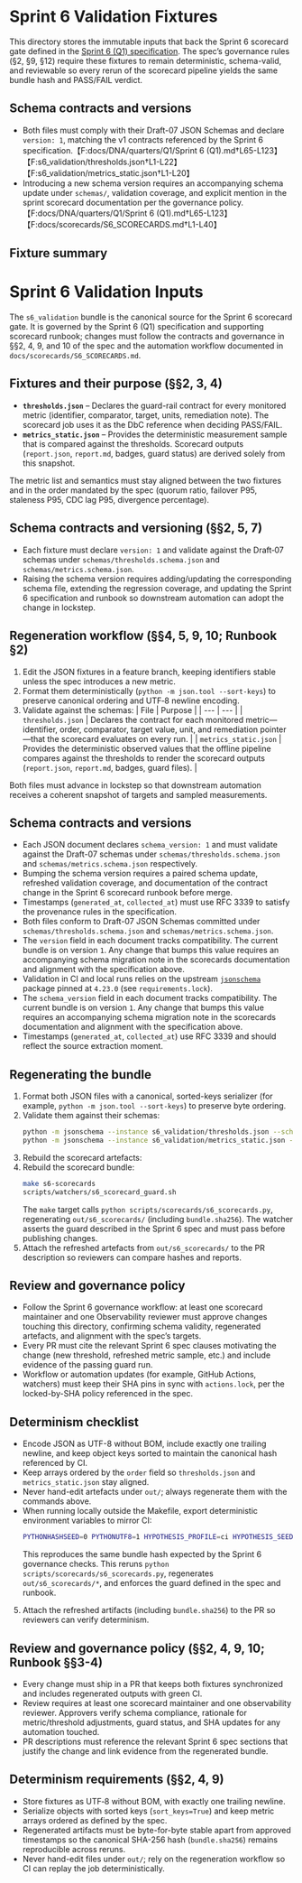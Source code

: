 # Sprint 6 Validation Fixtures

This directory stores the immutable inputs that back the Sprint 6 scorecard gate defined in the [Sprint 6 (Q1) specification](../docs/DNA/quarters/Q1/Sprint%206%20(Q1).md). The spec’s governance rules (§2, §9, §12) require these fixtures to remain deterministic, schema-valid, and reviewable so every rerun of the scorecard pipeline yields the same bundle hash and PASS/FAIL verdict.

## Schema contracts and versions
- Both files must comply with their Draft-07 JSON Schemas and declare `version: 1`, matching the v1 contracts referenced by the Sprint 6 specification.【F:docs/DNA/quarters/Q1/Sprint 6 (Q1).md†L65-L123】【F:s6_validation/thresholds.json†L1-L22】【F:s6_validation/metrics_static.json†L1-L20】
- Introducing a new schema version requires an accompanying schema update under `schemas/`, validation coverage, and explicit mention in the sprint scorecard documentation per the governance policy.【F:docs/DNA/quarters/Q1/Sprint 6 (Q1).md†L65-L123】【F:docs/scorecards/S6_SCORECARDS.md†L1-L40】
## Fixture summary
# Sprint 6 Validation Inputs

The `s6_validation` bundle is the canonical source for the Sprint 6 scorecard gate. It is governed by the Sprint 6 (Q1) specification and supporting scorecard runbook; changes must follow the contracts and governance in §§2, 4, 9, and 10 of the spec and the automation workflow documented in `docs/scorecards/S6_SCORECARDS.md`.

## Fixtures and their purpose (§§2, 3, 4)

- **`thresholds.json`** – Declares the guard-rail contract for every monitored metric (identifier, comparator, target, units, remediation note). The scorecard job uses it as the DbC reference when deciding PASS/FAIL.
- **`metrics_static.json`** – Provides the deterministic measurement sample that is compared against the thresholds. Scorecard outputs (`report.json`, `report.md`, badges, guard status) are derived solely from this snapshot.

The metric list and semantics must stay aligned between the two fixtures and in the order mandated by the spec (quorum ratio, failover P95, staleness P95, CDC lag P95, divergence percentage).

## Schema contracts and versioning (§§2, 5, 7)

- Each fixture must declare `version: 1` and validate against the Draft‑07 schemas under `schemas/thresholds.schema.json` and `schemas/metrics.schema.json`.
- Raising the schema version requires adding/updating the corresponding schema file, extending the regression coverage, and updating the Sprint 6 specification and runbook so downstream automation can adopt the change in lockstep.

## Regeneration workflow (§§4, 5, 9, 10; Runbook §2)

1. Edit the JSON fixtures in a feature branch, keeping identifiers stable unless the spec introduces a new metric.
2. Format them deterministically (`python -m json.tool --sort-keys`) to preserve canonical ordering and UTF‑8 newline encoding.
3. Validate against the schemas:
| File | Purpose |
| --- | --- |
| `thresholds.json` | Declares the contract for each monitored metric—identifier, order, comparator, target value, unit, and remediation pointer—that the scorecard evaluates on every run. |
| `metrics_static.json` | Provides the deterministic observed values that the offline pipeline compares against the thresholds to render the scorecard outputs (`report.json`, `report.md`, badges, guard files). |

Both files must advance in lockstep so that downstream automation receives a coherent snapshot of targets and sampled measurements.

## Schema contracts and versions

- Each JSON document declares `schema_version: 1` and must validate against the Draft-07 schemas under `schemas/thresholds.schema.json` and `schemas/metrics.schema.json` respectively.
- Bumping the schema version requires a paired schema update, refreshed validation coverage, and documentation of the contract change in the Sprint 6 scorecard runbook before merge.
- Timestamps (`generated_at`, `collected_at`) must use RFC 3339 to satisfy the provenance rules in the specification.
- Both files conform to Draft-07 JSON Schemas committed under `schemas/thresholds.schema.json` and `schemas/metrics.schema.json`.
- The `version` field in each document tracks compatibility. The current bundle is on version `1`. Any change that bumps this value requires an accompanying schema migration note in the scorecards documentation and alignment with the specification above.
- Validation in CI and local runs relies on the upstream [`jsonschema`](https://pypi.org/project/jsonschema/) package pinned at `4.23.0` (see `requirements.lock`).
- The `schema_version` field in each document tracks compatibility. The current bundle is on version `1`. Any change that bumps this value requires an accompanying schema migration note in the scorecards documentation and alignment with the specification above.
- Timestamps (`generated_at`, `collected_at`) use RFC 3339 and should reflect the source extraction moment.

## Regenerating the bundle

1. Format both JSON files with a canonical, sorted-keys serializer (for example, `python -m json.tool --sort-keys`) to preserve byte ordering.
2. Validate them against their schemas:
   ```bash
   python -m jsonschema --instance s6_validation/thresholds.json --schema schemas/thresholds.schema.json
   python -m jsonschema --instance s6_validation/metrics_static.json --schema schemas/metrics.schema.json
   ```
3. Rebuild the scorecard artefacts:
4. Rebuild the scorecard bundle:
   ```bash
   make s6-scorecards
   scripts/watchers/s6_scorecard_guard.sh
   ```
   The `make` target calls `python scripts/scorecards/s6_scorecards.py`, regenerating `out/s6_scorecards/` (including `bundle.sha256`). The watcher asserts the guard described in the Sprint 6 spec and must pass before publishing changes.
4. Attach the refreshed artefacts from `out/s6_scorecards/` to the PR description so reviewers can compare hashes and reports.

## Review and governance policy

- Follow the Sprint 6 governance workflow: at least one scorecard maintainer and one Observability reviewer must approve changes touching this directory, confirming schema validity, regenerated artefacts, and alignment with the spec’s targets.
- Every PR must cite the relevant Sprint 6 spec clauses motivating the change (new threshold, refreshed metric sample, etc.) and include evidence of the passing guard run.
- Workflow or automation updates (for example, GitHub Actions, watchers) must keep their SHA pins in sync with `actions.lock`, per the locked-by-SHA policy referenced in the spec.

## Determinism checklist

- Encode JSON as UTF-8 without BOM, include exactly one trailing newline, and keep object keys sorted to maintain the canonical hash referenced by CI.
- Keep arrays ordered by the `order` field so `thresholds.json` and `metrics_static.json` stay aligned.
- Never hand-edit artefacts under `out/`; always regenerate them with the commands above.
- When running locally outside the Makefile, export deterministic environment variables to mirror CI:
  ```bash
  PYTHONHASHSEED=0 PYTHONUTF8=1 HYPOTHESIS_PROFILE=ci HYPOTHESIS_SEED=12345 python scripts/scorecards/s6_scorecards.py
  ```
  This reproduces the same bundle hash expected by the Sprint 6 governance checks.
   This reruns `python scripts/scorecards/s6_scorecards.py`, regenerates `out/s6_scorecards/*`, and enforces the guard defined in the spec and runbook.
5. Attach the refreshed artifacts (including `bundle.sha256`) to the PR so reviewers can verify determinism.

## Review and governance policy (§§2, 4, 9, 10; Runbook §§3-4)

- Every change must ship in a PR that keeps both fixtures synchronized and includes regenerated outputs with green CI.
- Review requires at least one scorecard maintainer and one observability reviewer. Approvers verify schema compliance, rationale for metric/threshold adjustments, guard status, and SHA updates for any automation touched.
- PR descriptions must reference the relevant Sprint 6 spec sections that justify the change and link evidence from the regenerated bundle.

## Determinism requirements (§§2, 4, 9)

- Store fixtures as UTF‑8 without BOM, with exactly one trailing newline.
- Serialize objects with sorted keys (`sort_keys=True`) and keep metric arrays ordered as defined by the spec.
- Regenerated artifacts must be byte-for-byte stable apart from approved timestamps so the canonical SHA-256 hash (`bundle.sha256`) remains reproducible across reruns.
- Never hand-edit files under `out/`; rely on the regeneration workflow so CI can replay the job deterministically.
